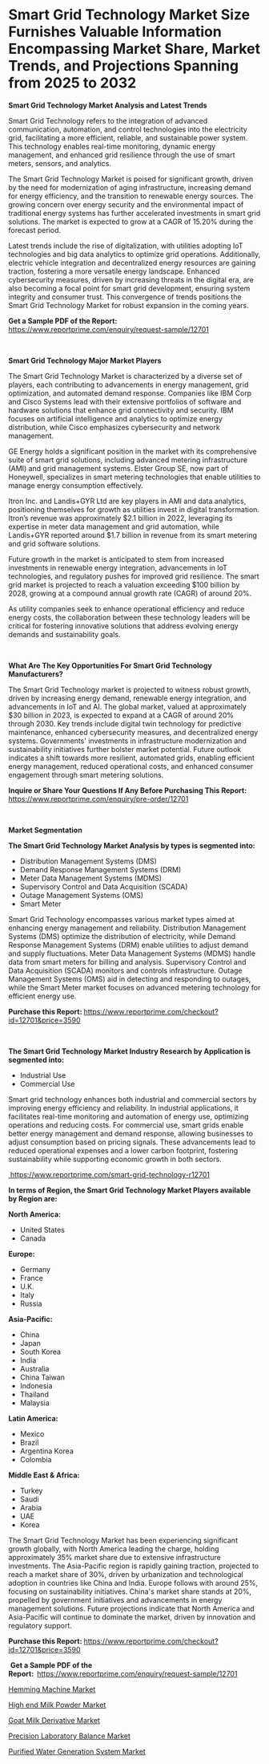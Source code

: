 <p><h1>Smart Grid Technology Market Size Furnishes Valuable Information Encompassing Market Share, Market Trends, and Projections Spanning from 2025 to 2032</h1></p><p><strong>Smart Grid Technology Market Analysis and Latest Trends</strong></p>
<p><p>Smart Grid Technology refers to the integration of advanced communication, automation, and control technologies into the electricity grid, facilitating a more efficient, reliable, and sustainable power system. This technology enables real-time monitoring, dynamic energy management, and enhanced grid resilience through the use of smart meters, sensors, and analytics.</p><p>The Smart Grid Technology Market is poised for significant growth, driven by the need for modernization of aging infrastructure, increasing demand for energy efficiency, and the transition to renewable energy sources. The growing concern over energy security and the environmental impact of traditional energy systems has further accelerated investments in smart grid solutions. The market is expected to grow at a CAGR of 15.20% during the forecast period.</p><p>Latest trends include the rise of digitalization, with utilities adopting IoT technologies and big data analytics to optimize grid operations. Additionally, electric vehicle integration and decentralized energy resources are gaining traction, fostering a more versatile energy landscape. Enhanced cybersecurity measures, driven by increasing threats in the digital era, are also becoming a focal point for smart grid development, ensuring system integrity and consumer trust. This convergence of trends positions the Smart Grid Technology Market for robust expansion in the coming years.</p></p>
<p><strong>Get a Sample PDF of the Report:&nbsp;</strong> <a href="https://www.reportprime.com/enquiry/request-sample/12701?utm_campaign=11&utm_medium=2&utm_source=Github&utm_content=ia&utm_term=19032025&utm_id=smart-grid-technology">https://www.reportprime.com/enquiry/request-sample/12701</a></p>
<p>&nbsp;</p>
<p><strong>Smart Grid Technology Major Market Players</strong></p>
<p><p>The Smart Grid Technology Market is characterized by a diverse set of players, each contributing to advancements in energy management, grid optimization, and automated demand response. Companies like IBM Corp and Cisco Systems lead with their extensive portfolios of software and hardware solutions that enhance grid connectivity and security. IBM focuses on artificial intelligence and analytics to optimize energy distribution, while Cisco emphasizes cybersecurity and network management.</p><p>GE Energy holds a significant position in the market with its comprehensive suite of smart grid solutions, including advanced metering infrastructure (AMI) and grid management systems. Elster Group SE, now part of Honeywell, specializes in smart metering technologies that enable utilities to manage energy consumption effectively. </p><p>Itron Inc. and Landis+GYR Ltd are key players in AMI and data analytics, positioning themselves for growth as utilities invest in digital transformation. Itron’s revenue was approximately $2.1 billion in 2022, leveraging its expertise in meter data management and grid automation, while Landis+GYR reported around $1.7 billion in revenue from its smart metering and grid software solutions.</p><p>Future growth in the market is anticipated to stem from increased investments in renewable energy integration, advancements in IoT technologies, and regulatory pushes for improved grid resilience. The smart grid market is projected to reach a valuation exceeding $100 billion by 2028, growing at a compound annual growth rate (CAGR) of around 20%. </p><p>As utility companies seek to enhance operational efficiency and reduce energy costs, the collaboration between these technology leaders will be critical for fostering innovative solutions that address evolving energy demands and sustainability goals.</p></p>
<p>&nbsp;</p>
<p><strong>What Are The Key Opportunities For Smart Grid Technology Manufacturers?</strong></p>
<p><p>The Smart Grid Technology market is projected to witness robust growth, driven by increasing energy demand, renewable energy integration, and advancements in IoT and AI. The global market, valued at approximately $30 billion in 2023, is expected to expand at a CAGR of around 20% through 2030. Key trends include digital twin technology for predictive maintenance, enhanced cybersecurity measures, and decentralized energy systems. Governments' investments in infrastructure modernization and sustainability initiatives further bolster market potential. Future outlook indicates a shift towards more resilient, automated grids, enabling efficient energy management, reduced operational costs, and enhanced consumer engagement through smart metering solutions.</p></p>
<p><strong>Inquire or Share Your Questions If Any Before Purchasing This Report:</strong> <a href="https://www.reportprime.com/enquiry/pre-order/12701?utm_campaign=11&utm_medium=2&utm_source=Github&utm_content=ia&utm_term=19032025&utm_id=smart-grid-technology">https://www.reportprime.com/enquiry/pre-order/12701</a></p>
<p>&nbsp;</p>
<p><strong>Market Segmentation</strong></p>
<p><strong>The Smart Grid Technology Market Analysis by types is segmented into:</strong></p>
<p><ul><li>Distribution Management Systems (DMS)</li><li>Demand Response Management Systems (DRM)</li><li>Meter Data Management Systems (MDMS)</li><li>Supervisory Control and Data Acquisition (SCADA)</li><li>Outage Management Systems (OMS)</li><li>Smart Meter</li></ul></p>
<p><p>Smart Grid Technology encompasses various market types aimed at enhancing energy management and reliability. Distribution Management Systems (DMS) optimize the distribution of electricity, while Demand Response Management Systems (DRM) enable utilities to adjust demand and supply fluctuations. Meter Data Management Systems (MDMS) handle data from smart meters for billing and analysis. Supervisory Control and Data Acquisition (SCADA) monitors and controls infrastructure. Outage Management Systems (OMS) aid in detecting and responding to outages, while the Smart Meter market focuses on advanced metering technology for efficient energy use.</p></p>
<p><strong>Purchase this Report:&nbsp;</strong><a href="https://www.reportprime.com/checkout?id=12701&price=3590&utm_campaign=11&utm_medium=2&utm_source=Github&utm_content=ia&utm_term=19032025&utm_id=smart-grid-technology">https://www.reportprime.com/checkout?id=12701&price=3590</a></p>
<p>&nbsp;</p>
<p><strong>The Smart Grid Technology Market Industry Research by Application is segmented into:</strong></p>
<p><ul><li>Industrial Use</li><li>Commercial Use</li></ul></p>
<p><p>Smart grid technology enhances both industrial and commercial sectors by improving energy efficiency and reliability. In industrial applications, it facilitates real-time monitoring and automation of energy use, optimizing operations and reducing costs. For commercial use, smart grids enable better energy management and demand response, allowing businesses to adjust consumption based on pricing signals. These advancements lead to reduced operational expenses and a lower carbon footprint, fostering sustainability while supporting economic growth in both sectors.</p></p>
<p><a href="https://www.reportprime.com/smart-grid-technology-r12701?utm_campaign=11&utm_medium=2&utm_source=Github&utm_content=ia&utm_term=19032025&utm_id=smart-grid-technology">&nbsp;https://www.reportprime.com/smart-grid-technology-r12701</a></p>
<p><strong>In terms of Region, the Smart Grid Technology Market Players available by Region are:</strong></p>
<p>
    <p> <strong> North America: </strong>
        <ul>
            <li>United States</li>
            <li>Canada</li>
        </ul>
        </p> 
    <p> <strong> Europe: </strong>
        <ul>
            <li>Germany</li>
            <li>France</li>
            <li>U.K.</li>
            <li>Italy</li>
            <li>Russia</li>
        </ul>
        </p> 
    <p> <strong> Asia-Pacific: </strong>
        <ul>
            <li>China</li>
            <li>Japan</li>
            <li>South Korea</li>
            <li>India</li>
            <li>Australia</li>
            <li>China Taiwan</li>
            <li>Indonesia</li>
            <li>Thailand</li>
            <li>Malaysia</li>
        </ul>
        </p> 
    <p> <strong> Latin America: </strong>
        <ul>
            <li>Mexico</li>
            <li>Brazil</li>
            <li>Argentina Korea</li>
            <li>Colombia</li>
        </ul>
        </p> 
    <p> <strong> Middle East & Africa: </strong>
        <ul>
            <li>Turkey</li>
            <li>Saudi</li>
            <li>Arabia</li>
            <li>UAE</li>
            <li>Korea</li>
        </ul>
    </p>
    </p>
<p><p>The Smart Grid Technology Market has been experiencing significant growth globally, with North America leading the charge, holding approximately 35% market share due to extensive infrastructure investments. The Asia-Pacific region is rapidly gaining traction, projected to reach a market share of 30%, driven by urbanization and technological adoption in countries like China and India. Europe follows with around 25%, focusing on sustainability initiatives. China's market share stands at 20%, propelled by government initiatives and advancements in energy management solutions. Future projections indicate that North America and Asia-Pacific will continue to dominate the market, driven by innovation and regulatory support.</p></p>
<p><strong>Purchase this Report: </strong><a href="https://www.reportprime.com/checkout?id=12701&price=3590&utm_campaign=11&utm_medium=2&utm_source=Github&utm_content=ia&utm_term=19032025&utm_id=smart-grid-technology">https://www.reportprime.com/checkout?id=12701&price=3590</a></p>
<p>&nbsp;<strong>Get a Sample PDF of the Report:&nbsp;&nbsp;</strong><a href="https://www.reportprime.com/enquiry/request-sample/12701?utm_campaign=11&utm_medium=2&utm_source=Github&utm_content=ia&utm_term=19032025&utm_id=smart-grid-technology">https://www.reportprime.com/enquiry/request-sample/12701</a></p>
<p><strong></strong></p>
<p><p><a href="https://www.linkedin.com/pulse/forecasting-hemming-machine-market-industry-analysis-growth-natwe?utm_campaign=11&utm_medium=2&utm_source=Github&utm_content=ia&utm_term=19032025&utm_id=smart-grid-technology">Hemming Machine Market</a></p><p><a href="https://github.com/sadaandilou/Market-Research-Report-List-1/blob/main/high-end-milk-powder-market.md?utm_campaign=11&utm_medium=2&utm_source=Github&utm_content=ia&utm_term=19032025&utm_id=smart-grid-technology">High end Milk Powder Market</a></p><p><a href="https://github.com/seherlouize/Market-Research-Report-List-1/blob/main/goat-milk-derivative-market.md?utm_campaign=11&utm_medium=2&utm_source=Github&utm_content=ia&utm_term=19032025&utm_id=smart-grid-technology">Goat Milk Derivative Market</a></p><p><a href="https://www.linkedin.com/pulse/overview-precision-laboratory-balance-markets-expected-qjuke?utm_campaign=11&utm_medium=2&utm_source=Github&utm_content=ia&utm_term=19032025&utm_id=smart-grid-technology">Precision Laboratory Balance Market</a></p><p><a href="https://www.linkedin.com/pulse/purified-water-generation-system-market-evolution-future-izowe?utm_campaign=11&utm_medium=2&utm_source=Github&utm_content=ia&utm_term=19032025&utm_id=smart-grid-technology">Purified Water Generation System Market</a></p></p>